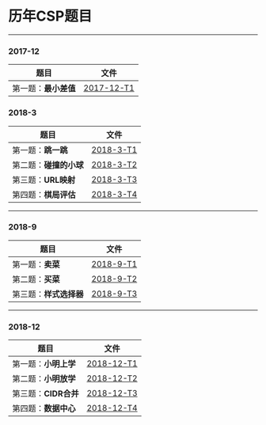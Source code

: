 # 历年CSP题目



****

### 2017-12

| 题目                 | 文件                         |
| -------------------- | ---------------------------- |
| 第一题：**最小差值** | [2017-12-T1](2017-12-T1.cpp) |



### 2018-3

| 题目                   | 文件                       |
| ---------------------- | -------------------------- |
| 第一题：**跳一跳**     | [2018-3-T1](2018-3-T1.cpp) |
| 第二题：**碰撞的小球** | [2018-3-T2](2018-3-T2.cpp) |
| 第三题：**URL映射**    | [2018-3-T3](2018-3-T3.cpp) |
| 第四题：**棋局评估**   | [2018-3-T4](2018-3-T4.cpp) |



***

### 2018-9

| 题目                   | 文件                       |
| ---------------------- | -------------------------- |
| 第一题：**卖菜**       | [2018-9-T1](2018-9-T1.cpp) |
| 第二题：**买菜**       | [2018-9-T2](2018-9-T2.cpp) |
| 第三题：**样式选择器** | [2018-9-T3](2018-9-T3.cpp) |



***

### 2018-12

| 题目                 | 文件                         |
| -------------------- | ---------------------------- |
| 第一题：**小明上学** | [2018-12-T1](2018-12-T1.cpp) |
| 第二题：**小明放学** | [2018-12-T2](2018-12-T2.cpp) |
| 第三题：**CIDR合并** | [2018-12-T3](2018-12-T3.cpp) |
| 第四题：**数据中心** | [2018-12-T4](2018-12-T4.cpp) |

